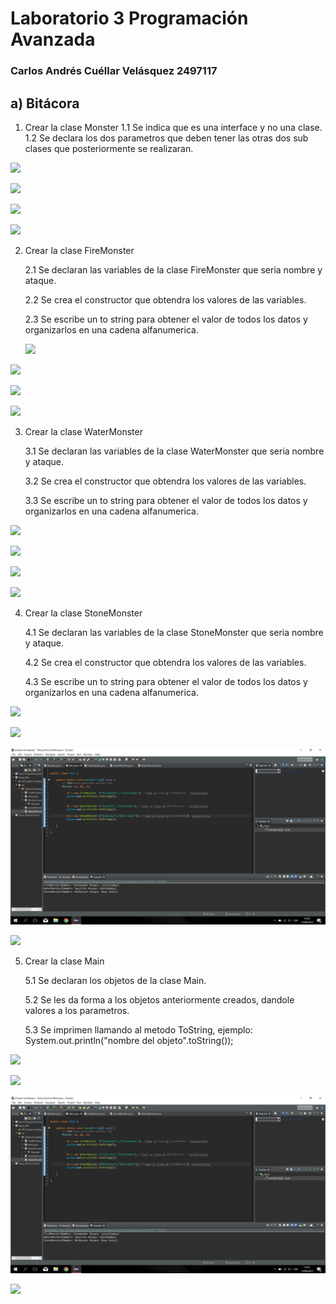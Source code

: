 # Laboratorio 3 Programación Avanzada

### Carlos Andrés Cuéllar Velásquez 2497117
       
## a) Bitácora


1. Crear la clase Monster
   1.1 Se indica que es una interface y no una clase.
   1.2 Se declara los dos parametros que deben tener las otras dos sub clases que posteriormente se realizaran.

 ![](/images/Shape.png)
 
 ![](/Laboratorio3_Polimorfismo/Shape.png)
 
 ![](Shape.png)
 
 ![](Laboratorio3_Polimorfismo/Shape.png)
 
2. Crear la clase FireMonster

    2.1 Se declaran las variables de la clase FireMonster que seria nombre y ataque.

    2.2 Se crea el constructor que obtendra los valores de las variables. 

    2.3 Se escribe un to string para obtener el valor de todos los datos y organizarlos en una cadena alfanumerica. 


   ![](/images/Rectangulo.png)
 
 ![](/Laboratorio3_Polimorfismo/Rectangulo.png)
 
 ![](Rectangulo.png)
 
 ![](Laboratorio3_Polimorfismo/Rectangulo.png)


3. Crear la clase WaterMonster

    3.1 Se declaran las variables de la clase WaterMonster que seria nombre y ataque.

    3.2 Se crea el constructor que obtendra los valores de las variables. 

    3.3 Se escribe un to string para obtener el valor de todos los datos y organizarlos en una cadena alfanumerica. 
    
  ![](/images/Triangulo.png)
 
 ![](/Laboratorio3_Polimorfismo/Triangulo.png)
 
  ![](Triangulo.png)
 
 ![](Laboratorio3_Polimorfismo/Triangulo.png)
 
 4. Crear la clase StoneMonster

    4.1 Se declaran las variables de la clase StoneMonster que seria nombre y ataque.

    4.2 Se crea el constructor que obtendra los valores de las variables. 

    4.3 Se escribe un to string para obtener el valor de todos los datos y organizarlos en una cadena alfanumerica.
    
 ![](/images/Main.png)
 
 ![](/Laboratorio3_Polimorfismo/Main.png)
 
 ![](Main.png)
 
 ![](Laboratorio3_Polimorfismo/Main.png)
 

5. Crear la clase Main

    5.1 Se declaran los objetos de la clase Main.

    5.2 Se les da forma a los objetos anteriormente creados, dandole valores a los parametros. 

    5.3 Se imprimen llamando al metodo ToString, ejemplo: System.out.println("nombre del objeto".toString());

![](/images/Main.png)
 
 ![](/Laboratorio3_Polimorfismo/Main.png)
 
 ![](Main.png)
 
 ![](Laboratorio3_Polimorfismo/Main.png)


